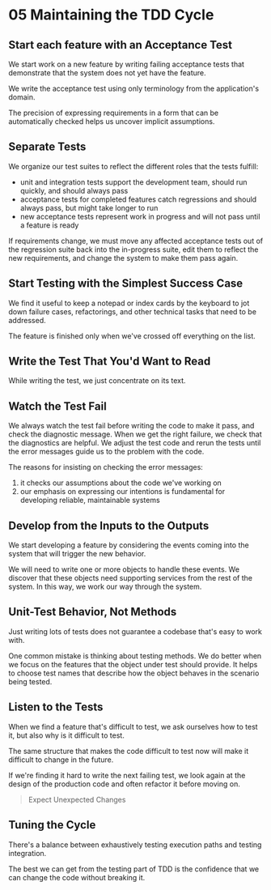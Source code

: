 # 05 Maintaining the TDD Cycle

## Start each feature with an Acceptance Test

We start work on a new feature by writing failing acceptance tests that demonstrate that the system does not yet have the feature.

We write the acceptance test using only terminology from the application's domain.

The precision of expressing requirements in a form that can be automatically checked helps  us uncover implicit assumptions.

## Separate Tests

We organize our test suites to reflect the different roles that the tests fulfill:

- unit and integration tests support the development team, should run quickly, and should always pass
- acceptance tests for completed features catch regressions and should always pass, but might take longer to run
- new acceptance tests represent work in progress and will not pass until a feature is ready

If requirements change, we must move any affected acceptance tests out of the regression suite back into the in-progress suite, edit them to reflect the new requirements, and change the system to make them pass again.

## Start Testing with the Simplest Success Case

We find it useful to keep a notepad or index cards by the keyboard to jot down failure cases, refactorings, and other technical tasks that need to be addressed.

The feature is finished only when we've crossed off everything on the list.

## Write the Test That You'd Want to Read

While writing the test, we just concentrate on its text.

## Watch the Test Fail

We always watch the test fail before writing the code to make it pass, and check the diagnostic message.
When we get the right failure, we check that the diagnostics are helpful.
We adjust the test code and rerun the tests until the error messages guide us to the problem with the code.

The reasons for insisting on checking the error messages:

1. it checks our assumptions about the code we've working on
2. our emphasis on expressing our intentions is fundamental for developing reliable, maintainable systems

## Develop from the Inputs to the Outputs

We start developing a feature by considering the events coming into the system that will trigger the new behavior.

We will need to write one or more objects to handle these events.
We discover that these objects need supporting services from the rest of the system.
In this way, we work our way through the system.

## Unit-Test Behavior, Not Methods

Just writing lots of tests does not guarantee a codebase that's easy to work with.

One common mistake is thinking about testing methods. We do better when we focus on the features that the object under test should provide.
It helps to choose test names that describe how the object behaves in the scenario being tested.

## Listen to the Tests

When we find a feature that's difficult to test, we ask ourselves how to test it, but also why is it difficult to test.

The same structure that makes the code difficult to test now will make it difficult to change in the future.

If we're finding it hard to write the next failing test, we look again at the design of the production code and often refactor it before moving on.

>Expect Unexpected Changes

## Tuning the Cycle

There's a balance between exhaustively testing execution paths and testing integration.

The best we can get from the testing part of TDD is the confidence that we can change the code without breaking it.
